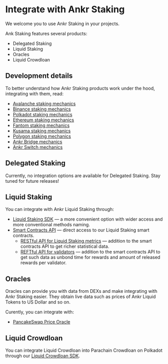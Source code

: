 # Integrate with Ankr Staking
We welcome you to use Ankr Staking in your projects.

Ank Staking features several products:
* Delegated Staking
* Liquid Staking
* Oracles
* Liquid Crowdloan

## Development details
To better understand how Ankr Staking products work under the hood, integrating with them, read:
* [Avalanche staking mechanics](/staking/for-integrators/dev-details/avax-liquid-staking-mechanics/)
* [Binance staking mechanics](/staking/for-integrators/dev-details/bnb-liquid-staking-mechanics/)
* [Polkadot staking mechanics](/staking/for-integrators/dev-details/dot-liquid-staking-mechanics/)
* [Ethereum staking mechanics](/staking/for-integrators/dev-details/eth-liquid-staking-mechanics/)
* [Fantom staking mechanics](/staking/for-integrators/dev-details/ftm-liquid-staking-mechanics/)
* [Kusama staking mechanics](/staking/for-integrators/dev-details/ksm-liquid-staking-mechanics/)
* [Polygon staking mechanics](/staking/for-integrators/dev-details/matic-liquid-staking-mechanics/)
* [Ankr Bridge mechanics](/staking/for-integrators/dev-details/bridge-mechanics/)
* [Ankr Switch mechanics](/staking/for-integrators/dev-details/switch-mechanics/)

## Delegated Staking
Currently, no integration options are available for Delegated Staking. Stay tuned for future releases!

## Liquid Staking 
You can integrate with Ankr Liquid Staking through:  
* [Liquid Staking SDK](/staking/for-integrators/sdk/liquid-staking-sdk/) — a more convenient option with wider access and more conventional methods naming. 
* [Smart Contracts API](/staking/for-integrators/smart-contract-api/overview/) — direct access to our Liquid Staking smart contracts.
  * [RESTful API for Liquid Staking metrics](/staking/for-integrators/restful-api/staking-metrics/) — addition to the smart contracts API to get richer statistical data.
  * [REFTful API for validators](/staking/for-integrators/restful-api/validator-api/) — addition to the smart contracts API to get such data as unbond time for rewards and amount of released rewards per validator. 

## Oracles 
Oracles can provide you with data from DEXs and make integrating with Ankr Staking easier.
They obtain live data such as prices of Ankr Liquid Tokens to US Dollar and so on.

Curently, you can integrate with:
* [PancakeSwap Price Oracle](/staking/for-integrators/oracles/pancakeswap-oracle/)

## Liquid Crowdloan
You can integrate Liquid Crowdloan into Parachain Crowdloan on Polkadot through our [Liquid Crowdloan SDK](/docs/staking/for-integrators/sdk/liquid-crowdloan-sdk/).

